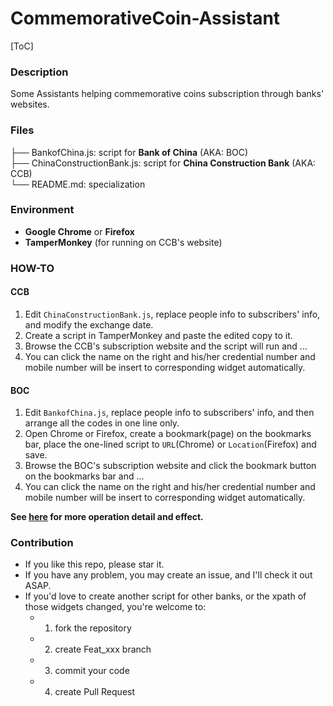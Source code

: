 



# CommemorativeCoin-Assistant

[ToC]

### Description

Some Assistants helping commemorative coins subscription through banks' websites.


### Files 


├── BankofChina.js: script for **Bank of China** (AKA: BOC)  
├── ChinaConstructionBank.js: script for **China Construction Bank** (AKA: CCB)  
└── README.md: specialization  



### Environment

- **Google Chrome** or **Firefox**
- **TamperMonkey** (for running on CCB's website)

### HOW-TO

#### CCB

1. Edit `ChinaConstructionBank.js`, replace people info to subscribers' info, and modify the exchange date.  
2. Create a script in TamperMonkey and paste the edited copy to it.  
3. Browse the CCB's subscription website and the script will run and ...     
4. You can click the name on the right and his/her credential number and mobile number will be insert to corresponding widget automatically.  

#### BOC

1. Edit `BankofChina.js`, replace people info to subscribers' info, and then arrange all the codes in one line only.  
2. Open Chrome or Firefox, create a bookmark(page) on the bookmarks bar, place the one-lined script to `URL`(Chrome) or `Location`(Firefox) and save.  
3. Browse the BOC's subscription website and click the bookmark button on the bookmarks bar and ...  
4. You can click the name on the right and his/her credential number and mobile number will be insert to corresponding widget automatically.

**See [here]() for more operation detail and effect.**

### Contribution
- If you like this repo, please star it.
- If you have any problem, you may create an issue, and I'll check it out ASAP.
- If you'd love to create another script for other banks, or the xpath of those widgets changed, you're welcome to:
  - 1. fork the repository
  - 2. create Feat_xxx branch
  - 3.  commit your code
  - 4.  create Pull Request





